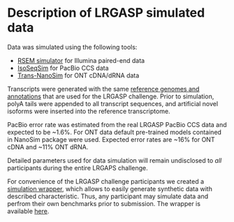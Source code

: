 # Description of LRGASP simulated data

Data was simulated using the following tools:

- [RSEM simulator](http://deweylab.biostat.wisc.edu/rsem/README.html) for Illumina paired-end data
- [IsoSeqSim](https://github.com/yunhaowang/IsoSeqSim) for PacBio CCS data
- [Trans-NanoSim](https://github.com/bcgsc/NanoSim) for ONT cDNA/dRNA data

Transcripts were generated with the same [reference genomes and annotations](reference-genomes.md)
that are used for the LRGASP challenge.
Prior to simulation, polyA tails were appended to all transcript sequences, and
artificial novel isoforms were inserted into the reference transcriptome.

PacBio error rate was estimated from the real LRGASP PacBio CCS data and expected to be ~1.6%.
For ONT data default pre-trained models contained in NanoSim package were used.
Expected error rates are ~16% for ONT cDNA and ~11% ONT dRNA.

Detailed parameters used for data simulation will remain undisclosed to *all* participants during the entire LRGAPS challenge.

For convenience of the LRGASP challenge participants we created a [simulation wrapper](https://github.com/LRGASP/lrgasp-simulation), which allows to easily
generate synthetic data with described characteristic. Thus, any participant may simulate data and perfrom their
own benchmarks prior to submission. The wrapper is available [here](https://github.com/LRGASP/lrgasp-simulation).

